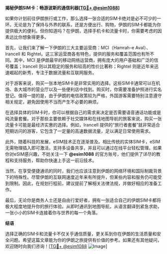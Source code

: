 **揭秘伊朗SIM卡：畅游波斯的通信利器[[TG💪+ @esim1088](https://t.me/s/esim1088)]**

如果你计划前往伊朗旅行或工作，那么选择一张合适的SIM卡绝对是必不可少的一环。无论是为了保持与外界的联系，还是方便出行、购物，伊朗的SIM卡都能为你提供极大的便利。但你知道吗？在伊朗，选择手机卡和流量卡时，你需要考虑的因素远比你想象得更多。

首先，让我们来了解一下伊朗的三大主要运营商：MCI（Hamrah-e Aval）、Irancell 和 Rightel。这三家运营商各有特色，提供的服务和覆盖范围也有所不同。其中，MCI 是伊朗最早的移动网络运营商，拥有庞大的用户基础和广泛的信号覆盖；Irancell 则以其稳定的服务和较高的性价比著称；Rightel 则是近年来迅速崛起的新秀，专注于数据流量和互联网服务。

对于游客来说，购买一张本地SIM卡是非常实用的选择。这些SIM卡通常可以在机场、各大城市的营业厅以及一些便利店中找到。购买时，你需要准备护照进行实名登记。值得一提的是，由于伊朗的电信政策较为严格，外国游客需要特别注意遵守相关规定，避免因使用不当而产生不必要的麻烦。

在选择具体的SIM卡时，你可以根据自己的需求来决定是否需要语音通话功能或是纯流量套餐。对于那些主要依赖于社交媒体和在线地图导航的旅客来说，购买一张流量卡可能是最经济实惠的选择。例如，Irancell 提供的“旅行者套餐”就非常适合短期访问的游客，它包含了一定量的高速数据流量，足以满足日常使用需求。

此外，随着科技的发展，eSIM技术正在逐渐普及。相比传统的实体SIM卡，eSIM无需物理插入即可激活，支持多设备共享，并且可以通过在线平台轻松管理。如果你对eSIM感兴趣，不妨关注一下 **@esim1088** 的官方账号，他们提供了详尽的教程和支持服务，帮助你快速上手这一前沿技术。

当然，在享受便捷通讯的同时，我们也应该注意到伊朗的网络环境和国际制裁背景下的特殊性。尽管伊朗的互联网速度近年来有所提升，但某些内容和服务仍可能受到限制。因此，在规划行程前，建议提前了解相关法律法规，并做好相应的准备工作。

最后，无论你是商务人士还是自由行爱好者，拥有一张适合自己的伊朗SIM卡都将极大程度地提升你的旅行体验。从即时通讯到地图导航，从语言翻译到紧急求助，一张小小的SIM卡连接着你与世界的每一个角落。

**结语**

选择正确的SIM卡和流量卡不仅关乎通信质量，更关系到你在伊朗的生活质量和安全问题。希望这篇文章能为你的伊朗之旅提供有价值的参考。如果还有其他疑问，欢迎随时向我们咨询！[[TG💪+ @esim1088](https://t.me/s/esim1088) ![Image](https://i.postimg.cc/4NQfJmqS/Snipaste-2025-05-13-00-14-12.png)]